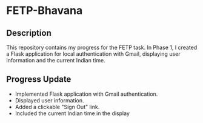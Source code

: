 # FETP-Bhavana
## Description 
This repository contains my progress for the FETP task.
In Phase 1, I created a Flask application for local authentication with Gmail, displaying user information and the current Indian time.

## Progress Update
  - Implemented Flask application with Gmail authentication.
  - Displayed user information.
  - Added a clickable "Sign Out" link.
  - Included the current Indian time in the display

